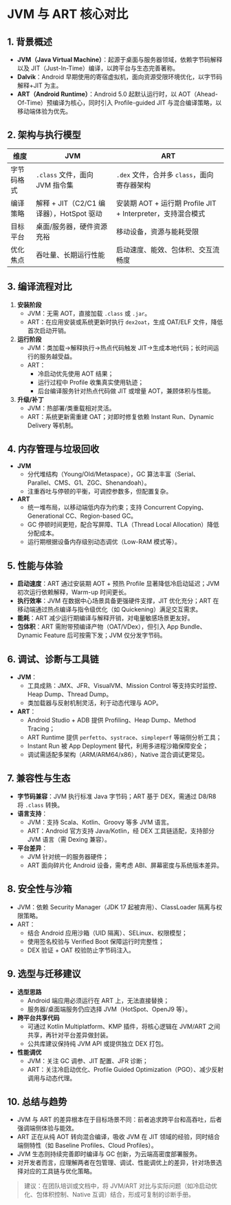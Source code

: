 # JVM 与 ART 核心对比

## 1. 背景概述

- **JVM（Java Virtual Machine）**：起源于桌面与服务器领域，依赖字节码解释以及 JIT（Just-In-Time）编译，以跨平台与生态完善著称。
- **Dalvik**：Android 早期使用的寄宿虚拟机，面向资源受限环境优化，以字节码解释+JIT 为主。
- **ART（Android Runtime）**：Android 5.0 起默认运行时，以 AOT（Ahead-Of-Time）预编译为核心，同时引入 Profile-guided JIT
  与混合编译策略，以移动端体验为优先。

## 2. 架构与执行模型

| 维度    | JVM                            | ART                                            |
|-------|--------------------------------|------------------------------------------------|
| 字节码格式 | `.class` 文件，面向 JVM 指令集         | `.dex` 文件，合并多 `class`，面向寄存器架构                  |
| 编译策略  | 解释 + JIT（C2/C1 编译器），HotSpot 驱动 | 安装期 AOT + 运行期 Profile JIT + Interpreter，支持混合模式 |
| 目标平台  | 桌面/服务器，硬件资源充裕                  | 移动设备，资源与能耗受限                                   |
| 优化焦点  | 吞吐量、长期运行性能                     | 启动速度、能效、包体积、交互流畅度                              |

## 3. 编译流程对比

1. **安装阶段**
    - JVM：无需 AOT，直接加载 `.class` 或 `.jar`。
    - ART：在应用安装或系统更新时执行 `dex2oat`，生成 OAT/ELF 文件，降低首次启动开销。
2. **运行阶段**
    - JVM：类加载→解释执行→热点代码触发 JIT→生成本地代码；长时间运行的服务越受益。
    - ART：
        - 冷启动优先使用 AOT 结果；
        - 运行过程中 Profile 收集真实使用轨迹；
        - 后台编译服务针对热点代码做 JIT 或增量 AOT，兼顾体积与性能。
3. **升级/补丁**
    - JVM：热部署/类重载相对灵活。
    - ART：系统更新需重建 OAT；对即时修复依赖 Instant Run、Dynamic Delivery 等机制。

## 4. 内存管理与垃圾回收

- **JVM**
    - 分代堆结构（Young/Old/Metaspace），GC 算法丰富（Serial、Parallel、CMS、G1、ZGC、Shenandoah）。
    - 注重吞吐与停顿的平衡，可调控参数多，但配置复杂。
- **ART**
    - 统一堆布局，以移动端低内存为约束；支持 Concurrent Copying、Generational CC、Region-based GC。
    - GC 停顿时间更短，配合写屏障、TLA（Thread Local Allocation）降低分配成本。
    - 运行期根据设备内存级别动态调优（Low-RAM 模式等）。

## 5. 性能与体验

- **启动速度**：ART 通过安装期 AOT + 预热 Profile 显著降低冷启动延迟；JVM 初次运行依赖解释，Warm-up 时间更长。
- **执行效率**：JVM 在数据中心场景具备更强硬件支撑，JIT 优化充分；ART 在移动端通过热点编译与指令级优化（如
  Quickening）满足交互需求。
- **能耗**：ART 减少运行期编译与解释开销，对电量敏感场景更友好。
- **包体积**：ART 需附带预编译产物（OAT/VDex），但引入 App Bundle、Dynamic Feature 后可按需下发；JVM 仅分发字节码。

## 6. 调试、诊断与工具链

- **JVM**：
    - 工具成熟：JMX、JFR、VisualVM、Mission Control 等支持实时监控、Heap Dump、Thread Dump。
    - 类加载器与反射机制灵活，利于动态代理与 AOP。
- **ART**：
    - Android Studio + ADB 提供 Profiling、Heap Dump、Method Tracing；
    - ART Runtime 提供 `perfetto`、`systrace`、`simpleperf` 等端侧分析工具；
    - Instant Run 被 App Deployment 替代，利用多进程沙箱保障安全；
    - 调试需适配多架构（ARM/ARM64/x86），Native 混合调试更常见。

## 7. 兼容性与生态

- **字节码兼容**：JVM 执行标准 Java 字节码；ART 基于 DEX，需通过 D8/R8 将 `.class` 转换。
- **语言支持**：
    - JVM：支持 Scala、Kotlin、Groovy 等多 JVM 语言。
    - ART：Android 官方支持 Java/Kotlin，经 DEX 工具链适配，支持部分 JVM 语言（需 Dexing 兼容）。
- **平台差异**：
    - JVM 针对统一的服务器硬件；
    - ART 面向碎片化 Android 设备，需考虑 ABI、屏幕密度与系统版本差异。

## 8. 安全性与沙箱

- JVM：依赖 Security Manager（JDK 17 起被弃用）、ClassLoader 隔离与权限策略。
- ART：
    - 结合 Android 应用沙箱（UID 隔离）、SELinux、权限模型；
    - 使用签名校验与 Verified Boot 保障运行时完整性；
    - DEX 验证 + OAT 校验防止字节码注入。

## 9. 选型与迁移建议

- **选型思路**
    - Android 端应用必须运行在 ART 上，无法直接替换；
    - 服务器/桌面端服务仍应选择 JVM（HotSpot、OpenJ9 等）。
- **跨平台共享代码**
    - 可通过 Kotlin Multiplatform、KMP 插件，将核心逻辑在 JVM/ART 之间共享，再针对平台差异做封装。
    - 公共库建议保持纯 JVM API 或提供独立 DEX 打包。
- **性能调优**
    - JVM：关注 GC 调参、JIT 配置、JFR 诊断；
    - ART：关注冷启动优化、Profile Guided Optimization（PGO）、减少反射调用与动态代理。

## 10. 总结与趋势

- JVM 与 ART 的差异根本在于目标场景不同：前者追求跨平台和高吞吐，后者强调端侧体验与能效。
- ART 正在从纯 AOT 转向混合编译，吸收 JVM 在 JIT 领域的经验，同时结合端侧特性（如 Baseline Profiles、Cloud Profiles）。
- JVM 生态则持续完善即时编译与 GC 创新，为云端高密度部署服务。
- 对开发者而言，应理解两者在包管理、调试、性能调优上的差异，针对场景选择对应的工具链与优化策略。

> 建议：在团队培训或文档中，将 JVM/ART 对比与实际问题（如冷启动优化、包体积控制、Native 互调）结合，形成可复制的诊断手册。
